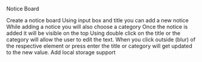 Notice Board

Create a notice board
Using input box and title you can add a new notice
While adding a notice you will also choose a category
Once the notice is added it will be visible on the top
Using double click on the title or the category will allow the user to edit the text.
When you click outside (blur) of the respective element or press enter the title or category will get updated to the new value.
Add local storage support
